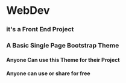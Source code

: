 # WebDev

### it's a Front End Project

### A Basic Single Page Bootstrap Theme

#### Anyone Can use this Theme for their Project

#### Anyone can use or share for free
